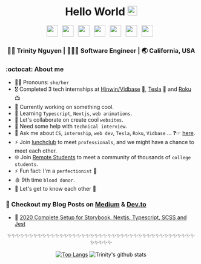 <div align="center">
  <h1> Hello World <img src="https://media.giphy.com/media/hvRJCLFzcasrR4ia7z/giphy.gif" width="25px"></h1>
</div>

<p align='center'> 
<a href="https://www.linkedin.com/in/trinwin/"><img height="30" src="https://raw.githubusercontent.com/trinwin/trinwin/master/icons/linkedin.png?raw=true"></a>&nbsp;&nbsp;
<a href="https://medium.com/@trinwin"><img height="30" src="https://raw.githubusercontent.com/trinwin/trinwin/master/icons/medium.png?raw=true"></a>&nbsp;&nbsp;
<a href="https://twitter.com/_trinwin"><img height="30" src="https://raw.githubusercontent.com/trinwin/trinwin/master/icons/twitter.png?raw=true"></a>&nbsp;&nbsp;
<a href="https://dev.to/trinwin"><img height="30" src="https://raw.githubusercontent.com/trinwin/trinwin/master/icons/devto.png?raw=true"></a>&nbsp;&nbsp;
<a href="https://instagram.com/trinwin.dev"><img height="30" src="https://raw.githubusercontent.com/trinwin/trinwin/master/icons/instagram.png?raw=true"></a>&nbsp;&nbsp;
<a href="https://unsplash.com/@trinwin"><img height="30" src="https://raw.githubusercontent.com/trinwin/trinwin/master/icons/unsplash.png?raw=true"></a>&nbsp;&nbsp;
<a href="https://www.facebook.com/trinnwin"><img height="30" src="https://raw.githubusercontent.com/trinwin/trinwin/master/icons/facebook.png?raw=true"></a>&nbsp;&nbsp;

<div align="center">
<h3> 👩🏻 Trinity Nguyen | 👩🏻‍💻 Software Engineer | 🌏 California, USA </h3>
</div>

### :octocat: About me 

- 👩🏻 Pronouns: `she/her`
- 🎖 Completed 3 tech internships at [Hinwin/Vidbase](https://vidbase.co/) 🎥, [Tesla](https://www.tesla.com/) 🚗 and [Roku](https://www.roku.com/) 📺
- 🔭 Currently working on something cool.
- 🌱 Learning `Typescript`, `Nextjs`, `web animations`.
- 👯 Let's collaborate on create cool `websites`.
- 🤔 Need some help with `technical interview`.
- 💬 Ask me about `CS`, `internship`, `web dev`, `Tesla`, `Roku`, `Vidbase` ... ❓☞ [here](https://github.com/trinwin/trinwin/issues).
- ⚡ Join [lunchclub](https://lunchclub.com/?invite_code=trinityn1) to meet `professionals`, and we might have a chance to meet each other.
- 🌐 Join [Remote Students](https://remotestudents.co/signup?access_code=3xMwLbisP6cuO3eLcTvE3Kz8XoG2) to meet a community of thousands of `college students`.
- ⚡ Fun fact: I'm a `perfectionist` 🤔
- 🩸 9th time `blood donor`.
- 💭 Let's get to know each other 🌟


### 📕 Checkout my Blog Posts on [Medium](https://medium.com/@trinwin) & [Dev.to](https://dev.to/trinwin)

- 🔨 <a href="https://medium.com/swlh/2020-complete-setup-for-storybook-nextjs-typescript-scss-and-jest-1c9ce41e6481?source=friends_link&sk=0ea6d7518f60e2921849876e696b1693s">2020 Complete Setup for Storybook, Nextjs, Typescript, SCSS and Jest</a>

<div align="center">

✨✨✨✨✨✨✨✨✨✨✨✨✨✨✨✨✨✨✨✨✨✨✨✨✨✨✨✨✨✨✨✨✨✨✨✨✨✨✨✨✨✨✨✨✨✨✨✨

[![Top Langs](https://github-readme-stats.vercel.app/api/top-langs/?username=trinwin&layout=compact)](https://github.com/anuraghazra/github-readme-stats)
![Trinity's github stats](https://github-readme-stats.vercel.app/api/?username=trinwin&show_icons=true&title_color=1F75C8&icon_color=2AA410&text_color=043667&bg_color=ffffff) 


</div>
<!--
**trinwin/trinwin** is a ✨ _special_ ✨ repository because its `README.md` (this file) appears on your GitHub profile.
-->
